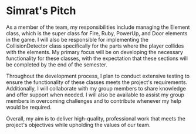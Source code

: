 # Simrat's Pitch

As a member of the team, my responsibilities include managing the Element class, which is the super class for Fire,
Ruby, PowerUp, and Door elements in the game. I will also be responsible for implementing the CollisionDetector 
class specifically for the parts where the player collides with the elements.
My primary focus will be on developing the necessary functionality for these classes, with the expectation that
these sections will be completed by the end of the semester.

Throughout the development process, I plan to conduct extensive testing to ensure the functionality of these classes 
meets the project's requirements. Additionally, I will collaborate with my group members to share knowledge and offer 
support when needed. I will also be available to assist my group members in overcoming challenges and to contribute 
whenever my help would be required.

Overall, my aim is to deliver high-quality, professional work that meets the project's objectives while upholding 
the values of our team.



